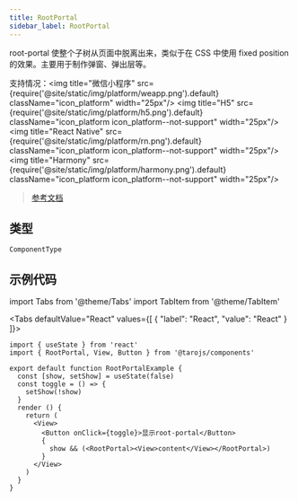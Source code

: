 ```yaml
---
title: RootPortal
sidebar_label: RootPortal
---
```


root-portal
使整个子树从页面中脱离出来，类似于在 CSS 中使用 fixed position 的效果。主要用于制作弹窗、弹出层等。

支持情况：<img title="微信小程序" src={require('@site/static/img/platform/weapp.png').default} className="icon_platform" width="25px"/> <img title="H5" src={require('@site/static/img/platform/h5.png').default} className="icon_platform icon_platform--not-support" width="25px"/> <img title="React Native" src={require('@site/static/img/platform/rn.png').default} className="icon_platform icon_platform--not-support" width="25px"/> <img title="Harmony" src={require('@site/static/img/platform/harmony.png').default} className="icon_platform icon_platform--not-support" width="25px"/>

> [参考文档](https://developers.weixin.qq.com/miniprogram/dev/component/root-portal.html)

## 类型

```tsx
ComponentType
```

## 示例代码

import Tabs from '@theme/Tabs'
import TabItem from '@theme/TabItem'

<Tabs
  defaultValue="React"
  values={[
  {
    "label": "React",
    "value": "React"
  }
]}>
<TabItem value="React">

```tsx
import { useState } from 'react'
import { RootPortal, View, Button } from '@tarojs/components'

export default function RootPortalExample {
  const [show, setShow] = useState(false)
  const toggle = () => {
    setShow(!show)
  }
  render () {
    return (
      <View>
        <Button onClick={toggle}>显示root-portal</Button>
        {
          show && (<RootPortal><View>content</View></RootPortal>)
        }
      </View>
    )
  }
}
```
</TabItem>
</Tabs>
